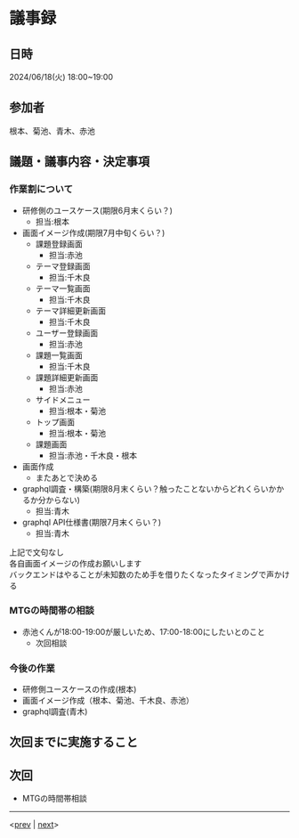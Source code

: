 # 議事録

## 日時

2024/06/18(火) 18:00~19:00

## 参加者

根本、菊池、青木、赤池

## 議題・議事内容・決定事項

### 作業割について

- 研修側のユースケース(期限6月末くらい？)
  - 担当:根本
- 画面イメージ作成(期限7月中旬くらい？)
  - 課題登録画面
    - 担当:赤池
  - テーマ登録画面
    - 担当:千木良
  - テーマ一覧画面
    - 担当:千木良
  - テーマ詳細更新画面
    - 担当:千木良
  - ユーザー登録画面
    - 担当:赤池
  - 課題一覧画面
    - 担当:千木良
  - 課題詳細更新画面
    - 担当:赤池
  - サイドメニュー
    - 担当:根本・菊池
  - トップ画面
    - 担当:根本・菊池
  - 課題画面
    - 担当:赤池・千木良・根本
- 画面作成
  - またあとで決める
- graphql調査・構築(期限8月末くらい？触ったことないからどれくらいかかるか分からない)
  - 担当:青木
- graphql API仕様書(期限7月末くらい？)
  - 担当:青木


上記で文句なし  
各自画面イメージの作成お願いします  
バックエンドはやることが未知数のため手を借りたくなったタイミングで声かける  

### MTGの時間帯の相談
- 赤池くんが18:00-19:00が厳しいため、17:00-18:00にしたいとのこと
  - 次回相談

### 今後の作業
- 研修側ユースケースの作成(根本)
- 画面イメージ作成（根本、菊池、千木良、赤池）
- graphql調査(青木)

## 次回までに実施すること

## 次回
- MTGの時間帯相談

---
<[prev](https://github.com/Future-Csg3/nkaca-training-docs/blob/main/01_議事録/20240614.md)
|
[next](https://github.com/Future-Csg3/nkaca-training-docs/blob/main/01_議事録/20240621.md)>
